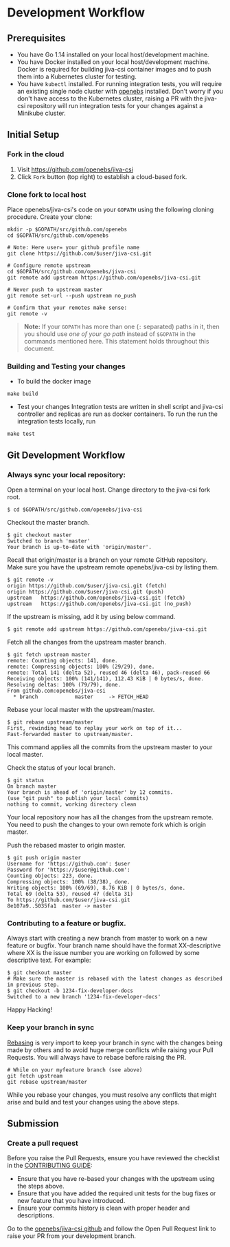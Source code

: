 
# Development Workflow

## Prerequisites

* You have Go 1.14 installed on your local host/development machine.
* You have Docker installed on your local host/development machine. Docker is required for building jiva-csi container images and to push them into a Kubernetes cluster for testing.
* You have `kubectl` installed. For running integration tests, you will require an existing single node cluster with [openebs](https://blog.openebs.io/how-to-install-openebs-with-kubernetes-using-minikube-2ed488dff1c2) installed. Don't worry if you don't have access to the Kubernetes cluster, raising a PR with the jiva-csi repository will run integration tests for your changes against a Minikube cluster.

## Initial Setup

### Fork in the cloud

1. Visit https://github.com/openebs/jiva-csi
2. Click `Fork` button (top right) to establish a cloud-based fork.

### Clone fork to local host

Place openebs/jiva-csi's code on your `GOPATH` using the following cloning procedure.
Create your clone:

```
mkdir -p $GOPATH/src/github.com/openebs
cd $GOPATH/src/github.com/openebs

# Note: Here user= your github profile name
git clone https://github.com/$user/jiva-csi.git

# Configure remote upstream
cd $GOPATH/src/github.com/openebs/jiva-csi
git remote add upstream https://github.com/openebs/jiva-csi.git

# Never push to upstream master
git remote set-url --push upstream no_push

# Confirm that your remotes make sense:
git remote -v
```
> **Note:** If your `GOPATH` has more than one (`:` separated) paths in it, then you should use *one of your go path* instead of `$GOPATH` in the commands mentioned here. This statement holds throughout this document.

### Building and Testing your changes

* To build the docker image
```
make build
```

* Test your changes
Integration tests are written in shell script and jiva-csi controller and replicas are run as docker containers.
To run the run the integration tests locally, run
```
make test
```

## Git Development Workflow

### Always sync your local repository:
Open a terminal on your local host. Change directory to the jiva-csi fork root.

```
$ cd $GOPATH/src/github.com/openebs/jiva-csi
```

 Checkout the master branch.

 ```
 $ git checkout master
 Switched to branch 'master'
 Your branch is up-to-date with 'origin/master'.
 ```

 Recall that origin/master is a branch on your remote GitHub repository.
 Make sure you have the upstream remote openebs/jiva-csi by listing them.

 ```
 $ git remote -v
 origin	https://github.com/$user/jiva-csi.git (fetch)
 origin	https://github.com/$user/jiva-csi.git (push)
 upstream	https://github.com/openebs/jiva-csi.git (fetch)
 upstream	https://github.com/openebs/jiva-csi.git (no_push)
 ```

 If the upstream is missing, add it by using below command.

 ```
 $ git remote add upstream https://github.com/openebs/jiva-csi.git
 ```
 Fetch all the changes from the upstream master branch.

 ```
 $ git fetch upstream master
 remote: Counting objects: 141, done.
 remote: Compressing objects: 100% (29/29), done.
 remote: Total 141 (delta 52), reused 46 (delta 46), pack-reused 66
 Receiving objects: 100% (141/141), 112.43 KiB | 0 bytes/s, done.
 Resolving deltas: 100% (79/79), done.
 From github.com:openebs/jiva-csi
   * branch            master     -> FETCH_HEAD
 ```

 Rebase your local master with the upstream/master.

 ```
 $ git rebase upstream/master
 First, rewinding head to replay your work on top of it...
 Fast-forwarded master to upstream/master.
 ```
 This command applies all the commits from the upstream master to your local master.

 Check the status of your local branch.

 ```
 $ git status
 On branch master
 Your branch is ahead of 'origin/master' by 12 commits.
 (use "git push" to publish your local commits)
 nothing to commit, working directory clean
 ```
 Your local repository now has all the changes from the upstream remote. You need to push the changes to your own remote fork which is origin master.

 Push the rebased master to origin master.

 ```
 $ git push origin master
 Username for 'https://github.com': $user
 Password for 'https://$user@github.com':
 Counting objects: 223, done.
 Compressing objects: 100% (38/38), done.
 Writing objects: 100% (69/69), 8.76 KiB | 0 bytes/s, done.
 Total 69 (delta 53), reused 47 (delta 31)
 To https://github.com/$user/jiva-csi.git
 8e107a9..5035fa1  master -> master
 ```

### Contributing to a feature or bugfix.

Always start with creating a new branch from master to work on a new feature or bugfix. Your branch name should have the format XX-descriptive where XX is the issue number you are working on followed by some descriptive text. For example:

 ```
 $ git checkout master
 # Make sure the master is rebased with the latest changes as described in previous step.
 $ git checkout -b 1234-fix-developer-docs
 Switched to a new branch '1234-fix-developer-docs'
 ```
Happy Hacking!

### Keep your branch in sync

[Rebasing](https://git-scm.com/docs/git-rebase) is very import to keep your branch in sync with the changes being made by others and to avoid huge merge conflicts while raising your Pull Requests. You will always have to rebase before raising the PR.

```
# While on your myfeature branch (see above)
git fetch upstream
git rebase upstream/master
```

While you rebase your changes, you must resolve any conflicts that might arise and build and test your changes using the above steps.

## Submission

### Create a pull request

Before you raise the Pull Requests, ensure you have reviewed the checklist in the [CONTRIBUTING GUIDE](../CONTRIBUTING.md):
- Ensure that you have re-based your changes with the upstream using the steps above.
- Ensure that you have added the required unit tests for the bug fixes or new feature that you have introduced.
- Ensure your commits history is clean with proper header and descriptions.

Go to the [openebs/jiva-csi github](https://github.com/openebs/jiva-csi) and follow the Open Pull Request link to raise your PR from your development branch.

